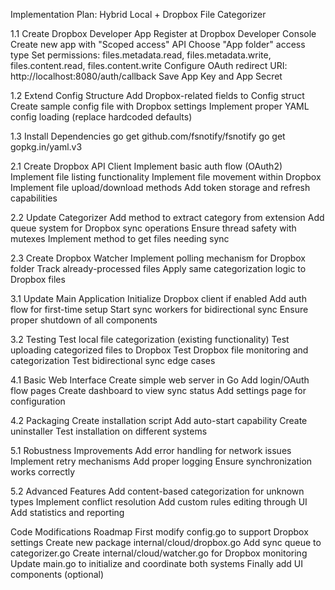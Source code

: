 Implementation Plan: Hybrid Local + Dropbox File Categorizer

<!-- Phase 1: Setup & Preparation -->

1.1 Create Dropbox Developer App
Register at Dropbox Developer Console
Create new app with "Scoped access" API
Choose "App folder" access type
Set permissions: files.metadata.read, files.metadata.write, files.content.read, files.content.write
Configure OAuth redirect URI: http://localhost:8080/auth/callback
Save App Key and App Secret

1.2 Extend Config Structure
Add Dropbox-related fields to Config struct
Create sample config file with Dropbox settings
Implement proper YAML config loading (replace hardcoded defaults)

1.3 Install Dependencies
go get github.com/fsnotify/fsnotify
go get gopkg.in/yaml.v3

<!-- Phase 2: Dropbox Core Functionality (3-5 days) -->

2.1 Create Dropbox API Client
Implement basic auth flow (OAuth2)
Implement file listing functionality
Implement file movement within Dropbox
Implement file upload/download methods
Add token storage and refresh capabilities

2.2 Update Categorizer
Add method to extract category from extension
Add queue system for Dropbox sync operations
Ensure thread safety with mutexes
Implement method to get files needing sync

2.3 Create Dropbox Watcher
Implement polling mechanism for Dropbox folder
Track already-processed files
Apply same categorization logic to Dropbox files

<!-- Phase 3: Integration and Testing (2-3 days) -->

3.1 Update Main Application
Initialize Dropbox client if enabled
Add auth flow for first-time setup
Start sync workers for bidirectional sync
Ensure proper shutdown of all components

3.2 Testing
Test local file categorization (existing functionality)
Test uploading categorized files to Dropbox
Test Dropbox file monitoring and categorization
Test bidirectional sync edge cases

<!-- Phase 4: Usability and UI  -->

4.1 Basic Web Interface
Create simple web server in Go
Add login/OAuth flow pages
Create dashboard to view sync status
Add settings page for configuration

4.2 Packaging
Create installation script
Add auto-start capability
Create uninstaller
Test installation on different systems

<!-- Phase 5: Refinement and Extension  -->

5.1 Robustness Improvements
Add error handling for network issues
Implement retry mechanisms
Add proper logging
Ensure synchronization works correctly

5.2 Advanced Features
Add content-based categorization for unknown types
Implement conflict resolution
Add custom rules editing through UI
Add statistics and reporting

Code Modifications Roadmap
First modify config.go to support Dropbox settings
Create new package internal/cloud/dropbox.go
Add sync queue to categorizer.go
Create internal/cloud/watcher.go for Dropbox monitoring
Update main.go to initialize and coordinate both systems
Finally add UI components (optional)

